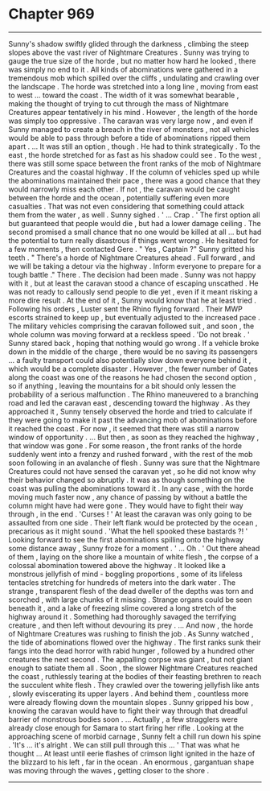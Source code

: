 
# Chapter 969


---

Sunny's shadow swiftly glided through the darkness , climbing the steep slopes above the vast river of Nightmare Creatures . Sunny was trying to gauge the true size of the horde , but no matter how hard he looked , there was simply no end to it . All kinds of abominations were gathered in a tremendous mob which spilled over the cliffs , undulating and crawling over the landscape .
The horde was stretched into a long line , moving from east to west ... toward the coast . The width of it was somewhat bearable , making the thought of trying to cut through the mass of Nightmare Creatures appear tentatively in his mind . However , the length of the horde was simply too oppressive .
The caravan was very large now , and even if Sunny managed to create a breach in the river of monsters , not all vehicles would be able to pass through before a tide of abominations ripped them apart .
... It was still an option , though . He had to think strategically .
To the east , the horde stretched for as fast as his shadow could see . To the west , there was still some space between the front ranks of the mob of Nightmare Creatures and the coastal highway . If the column of vehicles sped up while the abominations maintained their pace , there was a good chance that they would narrowly miss each other .
If not , the caravan would be caught between the horde and the ocean , potentially suffering even more casualties . That was not even considering that something could attack them from the water , as well .
Sunny sighed .
' ... Crap . '
The first option all but guaranteed that people would die , but had a lower damage ceiling . The second promised a small chance that no one would be killed at all ... but had the potential to turn really disastrous if things went wrong .
He hesitated for a few moments , then contacted Gere .
" Yes , Captain ?"
Sunny gritted his teeth .
" There's a horde of Nightmare Creatures ahead . Full forward , and we will be taking a detour via the highway . Inform everyone to prepare for a tough battle ."
There . The decision had been made . Sunny was not happy with it , but at least the caravan stood a chance of escaping unscathed . He was not ready to callously send people to die yet , even if it meant risking a more dire result .
At the end of it , Sunny would know that he at least tried .
Following his orders , Luster sent the Rhino flying forward . Their MWP escorts strained to keep up , but eventually adjusted to the increased pace . The military vehicles comprising the caravan followed suit , and soon , the whole column was moving forward at a reckless speed .
'Do not break . '
Sunny stared back , hoping that nothing would go wrong . If a vehicle broke down in the middle of the charge , there would be no saving its passengers ... a faulty transport could also potentially slow down everyone behind it , which would be a complete disaster .
However , the fewer number of Gates along the coast was one of the reasons he had chosen the second option , so if anything , leaving the mountains for a bit should only lessen the probability of a serious malfunction .
The Rhino maneuvered to a branching road and led the caravan east , descending toward the highway . As they approached it , Sunny tensely observed the horde and tried to calculate if they were going to make it past the advancing mob of abominations before it reached the coast .
For now , it seemed that there was still a narrow window of opportunity .
... But then , as soon as they reached the highway , that window was gone .
For some reason , the front ranks of the horde suddenly went into a frenzy and rushed forward , with the rest of the mob soon following in an avalanche of flesh . Sunny was sure that the Nightmare Creatures could not have sensed the caravan yet , so he did not know why their behavior changed so abruptly . It was as though something on the coast was pulling the abominations toward it .
In any case , with the horde moving much faster now , any chance of passing by without a battle the column might have had were gone . They would have to fight their way through , in the end .
'Curses ! '
At least the caravan was only going to be assaulted from one side . Their left flank would be protected by the ocean , precarious as it might sound .
'What the hell spooked these bastards ?! '
Looking forward to see the first abominations spilling onto the highway some distance away , Sunny froze for a moment .
' ... Oh . '
Out there ahead of them , laying on the shore like a mountain of white flesh , the corpse of a colossal abomination towered above the highway . It looked like a monstrous jellyfish of mind - boggling proportions , some of its lifeless tentacles stretching for hundreds of meters into the dark water .
The strange , transparent flesh of the dead dweller of the depths was torn and scorched , with large chunks of it missing . Strange organs could be seen beneath it , and a lake of freezing slime covered a long stretch of the highway around it . Something had thoroughly savaged the terrifying creature , and then left without devouring its prey .
... And now , the horde of Nightmare Creatures was rushing to finish the job .
As Sunny watched , the tide of abominations flowed over the highway . The first ranks sunk their fangs into the dead horror with rabid hunger , followed by a hundred other creatures the next second .
The appalling corpse was giant , but not giant enough to satiate them all . Soon , the slower Nightmare Creatures reached the coast , ruthlessly tearing at the bodies of their feasting brethren to reach the succulent white flesh . They crawled over the towering jellyfish like ants , slowly eviscerating its upper layers .
And behind them , countless more were already flowing down the mountain slopes .
Sunny gripped his bow , knowing the caravan would have to fight their way through that dreadful barrier of monstrous bodies soon .
... Actually , a few stragglers were already close enough for Samara to start firing her rifle .
Looking at the approaching scene of morbid carnage , Sunny felt a chill run down his spine .
'It's ... it's alright . We can still pull through this ... '
That was what he thought ...
At least until eerie flashes of crimson light ignited in the haze of the blizzard to his left , far in the ocean .
An enormous , gargantuan shape was moving through the waves , getting closer to the shore .

---

